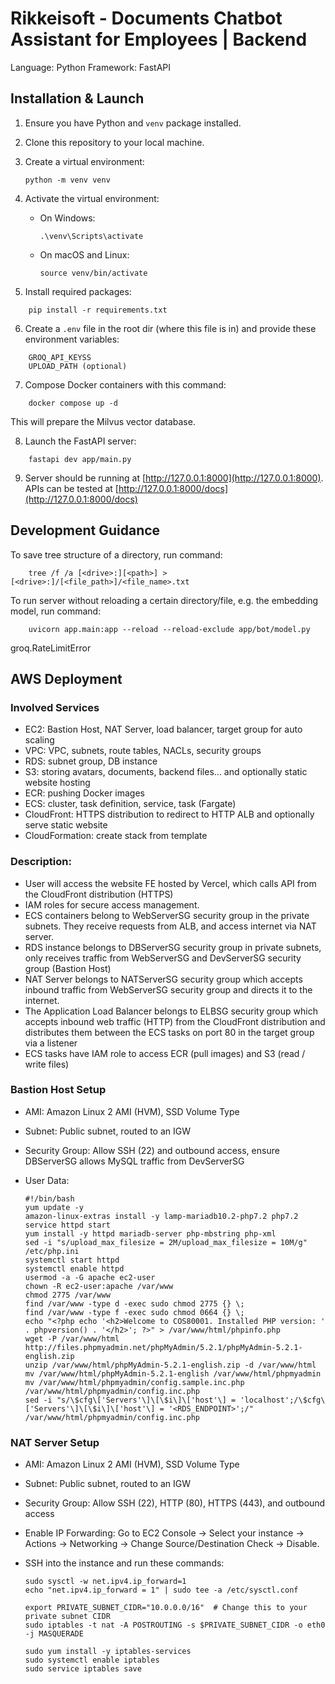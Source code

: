 # Rikkeisoft - Documents Chatbot Assistant for Employees | Backend

Language: Python
Framework: FastAPI

## Installation & Launch

1. Ensure you have Python and `venv` package installed.
2. Clone this repository to your local machine.
3. Create a virtual environment:

   ```
   python -m venv venv
   ```
4. Activate the virtual environment:

   - On Windows:

     ```
     .\venv\Scripts\activate
     ```
   - On macOS and Linux:

     ```
     source venv/bin/activate
     ```
5. Install required packages:

```
    pip install -r requirements.txt
```

6. Create a `.env` file in the root dir (where this file is in) and provide these environment variables:

```
    GROQ_API_KEYSS
    UPLOAD_PATH (optional)
```

7. Compose Docker containers with this command:

```
    docker compose up -d
```

This will prepare the Milvus vector database.

8. Launch the FastAPI server:

```
    fastapi dev app/main.py
```

9. Server should be running at [http://127.0.0.1:8000](http://127.0.0.1:8000). APIs can be tested at [http://127.0.0.1:8000/docs](http://127.0.0.1:8000/docs)

## Development Guidance

To save tree structure of a directory, run command:

```
    tree /f /a [<drive>:][<path>] > [<drive>:]/[<file_path>]/<file_name>.txt
```

To run server without reloading a certain directory/file, e.g. the embedding model, run command:

```
    uvicorn app.main:app --reload --reload-exclude app/bot/model.py
```

groq.RateLimitError

## AWS Deployment

### Involved Services

- EC2: Bastion Host, NAT Server, load balancer, target group for auto scaling
- VPC: VPC, subnets, route tables, NACLs, security groups
- RDS: subnet group, DB instance
- S3: storing avatars, documents, backend files... and optionally static website hosting
- ECR: pushing Docker images
- ECS: cluster, task definition, service, task (Fargate)
- CloudFront: HTTPS distribution to redirect to HTTP ALB and optionally serve static website
- CloudFormation: create stack from template

### Description:

- User will access the website FE hosted by Vercel, which calls API from the CloudFront distribution (HTTPS)
- IAM roles for secure access management.
- ECS containers belong to WebServerSG security group in the private subnets. They receive requests from ALB, and access internet via NAT server.
- RDS instance belongs to DBServerSG security group in private subnets, only receives traffic from WebServerSG and DevServerSG security group (Bastion Host)
- NAT Server belongs to NATServerSG security group which accepts inbound traffic from WebServerSG security group and directs it to the internet.
- The Application Load Balancer belongs to ELBSG security group which accepts inbound web traffic (HTTP) from the CloudFront distribution and distributes them between the ECS tasks on port 80 in the target group via a listener
- ECS tasks have IAM role to access ECR (pull images) and S3 (read / write files)

### Bastion Host Setup

- AMI: Amazon Linux 2 AMI (HVM), SSD Volume Type
- Subnet: Public subnet, routed to an IGW
- Security Group: Allow SSH (22) and outbound access, ensure DBServerSG allows MySQL traffic from DevServerSG
- User Data:

  ```
  #!/bin/bash
  yum update -y
  amazon-linux-extras install -y lamp-mariadb10.2-php7.2 php7.2
  service httpd start
  yum install -y httpd mariadb-server php-mbstring php-xml
  sed -i "s/upload_max_filesize = 2M/upload_max_filesize = 10M/g" /etc/php.ini
  systemctl start httpd
  systemctl enable httpd
  usermod -a -G apache ec2-user
  chown -R ec2-user:apache /var/www
  chmod 2775 /var/www
  find /var/www -type d -exec sudo chmod 2775 {} \;
  find /var/www -type f -exec sudo chmod 0664 {} \;
  echo "<?php echo '<h2>Welcome to COS80001. Installed PHP version: ' . phpversion() . '</h2>'; ?>" > /var/www/html/phpinfo.php
  wget -P /var/www/html http://files.phpmyadmin.net/phpMyAdmin/5.2.1/phpMyAdmin-5.2.1-english.zip
  unzip /var/www/html/phpMyAdmin-5.2.1-english.zip -d /var/www/html
  mv /var/www/html/phpMyAdmin-5.2.1-english /var/www/html/phpmyadmin
  mv /var/www/html/phpmyadmin/config.sample.inc.php /var/www/html/phpmyadmin/config.inc.php
  sed -i "s/\$cfg\['Servers'\]\[\$i\]\['host'\] = 'localhost';/\$cfg\['Servers'\]\[\$i\]\['host'\] = '<RDS_ENDPOINT>';/" /var/www/html/phpmyadmin/config.inc.php
  ```

### NAT Server Setup

- AMI: Amazon Linux 2 AMI (HVM), SSD Volume Type
- Subnet: Public subnet, routed to an IGW
- Security Group: Allow SSH (22), HTTP (80), HTTPS (443), and outbound access
- Enable IP Forwarding: Go to EC2 Console → Select your instance → Actions → Networking → Change Source/Destination Check → Disable.
- SSH into the instance and run these commands:

  ```
  sudo sysctl -w net.ipv4.ip_forward=1
  echo "net.ipv4.ip_forward = 1" | sudo tee -a /etc/sysctl.conf

  export PRIVATE_SUBNET_CIDR="10.0.0.0/16"  # Change this to your private subnet CIDR
  sudo iptables -t nat -A POSTROUTING -s $PRIVATE_SUBNET_CIDR -o eth0 -j MASQUERADE

  sudo yum install -y iptables-services
  sudo systemctl enable iptables
  sudo service iptables save
  ```
